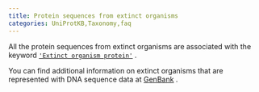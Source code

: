 ```yaml
---
title: Protein sequences from extinct organisms
categories: UniProtKB,Taxonomy,faq
---
```


All the protein sequences from extinct organisms are associated with the keyword [`'Extinct organism protein'`](http://www.uniprot.org/keywords/952) .

You can find additional information on extinct organisms that are represented with DNA sequence data at [GenBank](http://www.ncbi.nlm.nih.gov/Taxonomy/taxonomyhome.html/index.cgi?chapter=extinct) .
